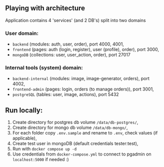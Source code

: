 ## Playing with architecture

Application contains 4 'services' (and 2 DB's) split into two domains

### User domain:

- `backend` (modules: auth, user, order), port 4000, 4001,
- `frontend` (pages: auth (login, register), user (profile), order), port 3000,
- `mongoDB` (collections: user, user_action, order), port 27017

### Internal tools (system) domain:

- `backend-internal` (modules: image, image-generator, orders), port 4002,
- `frontend-admin` (pages: login, orders (to manage orders)), port 3001,
- `postgreSQL` (tables: user, image, actions), port 5432

## Run locally:

1. Create directory for postgres db volume `/data/db-postgres/`,
2. Create directory for mongo db volume `/data/db-mongo/`,
3. For each folder copy `.env.sample` and rename to `.env`, check values (if applicable),
4. Create test user in mongoDB (default credentials tester:test),
5. Run with `docker compose up -d`
6. Use credentials from `docker-compose.yml` to connect to pgadmin on `localhost:5000` if needed :)
